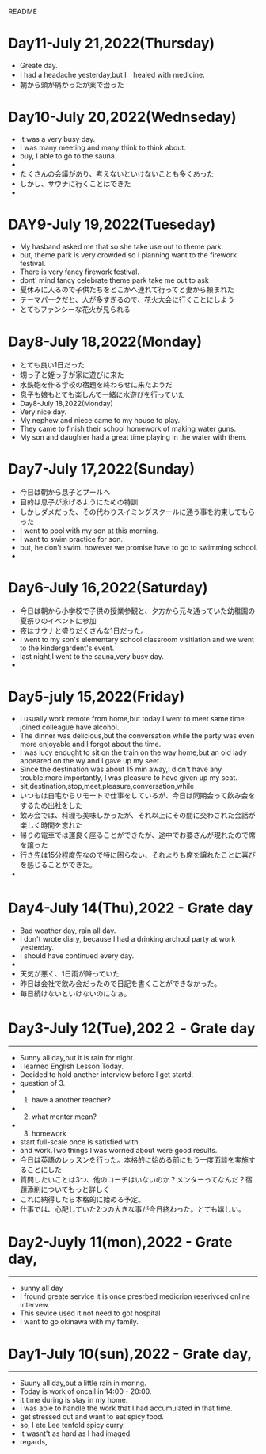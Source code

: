 README
# Day11-July 21,2022(Thursday)
- Greate day.
- I had a headache yesterday,but I　healed  with medicine.
- 朝から頭が痛かったが薬で治った
 

# Day10-July 20,2022(Wednseday)
- It was a very busy day.
- I was many meeting and many think to think about.
- buy, I able to go to the sauna.
- 
- たくさんの会議があり、考えないといけないことも多くあった
- しかし、サウナに行くことはできた
- 

# DAY9-July 19,2022(Tueseday)
- My hasband asked me that so she take use out to theme park.
- but, theme park is very crowded so I planning want to the firework festival.
- There is very fancy firework festival.
- dont' mind fancy celebrate theme park take me out to ask
- 夏休みに入るので子供たちをどこかへ連れて行ってと妻から頼まれた
- テーマパークだと、人が多すぎるので、花火大会に行くことにしよう
- とてもファンシーな花火が見られる


# Day8-July 18,2022(Monday)
- とても良い1日だった
- 甥っ子と姪っ子が家に遊びに来た
- 水鉄砲を作る学校の宿題を終わらせに来たようだ
- 息子も娘もとても楽しんで一緒に水遊びを行っていた
- Day8-July 18,2022(Monday)
- Very nice day.
- My nephew and niece came to my house to play.
- They came to finish their school homework of making water guns.
- My son and daughter had a great time playing in the water with them.


# Day7-July 17,2022(Sunday)
- 今日は朝から息子とプールへ
- 目的は息子が泳げるようにための特訓
- しかしダメだった、その代わりスイミングスクールに通う事を約束してもらった
- I went to pool with my son at this morning.
- I want to swim practice for son.
- but, he don't swim. however we promise have to go to swimming school.
- 

# Day6-July 16,2022(Saturday)
- 今日は朝から小学校で子供の授業参観と、夕方から元々通っていた幼稚園の夏祭りのイベントに参加
- 夜はサウナと盛りだくさんな1日だった。
- I went to my son's elementary school classroom visitiation and we went to the kindergardent's event.
- last night,I went to the sauna,very busy day.
- 

# Day5-july 15,2022(Friday)
- I usually work remote from home,but today I went to meet same time joined colleague have alcohol.
- The dinner was delicious,but the conversation while the party was even more enjoyable and I forgot about the time.
- I was lucy enought to sit on the train on the way home,but an old lady appeared on the wy and I gave up my seet.
- Since the destination was about 15 min away,I didn't  have any trouble;more importantly, I was pleasure to have  given up my seat.
- sit,destination,stop,meet,pleasure,conversation,while
- いつもは自宅からリモートで仕事をしているが、今日は同期会って飲み会をするため出社をした
- 飲み会では、料理も美味しかったが、それ以上にその間に交わされた会話が楽しく時間を忘れた
- 帰りの電車では運良く座ることができたが、途中でお婆さんが現れたので席を譲った
- 行き先は15分程度先なので特に困らない、それよりも席を譲れたことに喜びを感じることができた。
- 


# Day4-July 14(Thu),2022 - Grate day　
- Bad weather day, rain all day.
- I don't wrote diary, because I had a drinking archool party at work yesterday.
- I should have continued every day.
- 
- 天気が悪く、1日雨が降っていた
- 昨日は会社で飲み会だったので日記を書くことができなかった。
- 毎日続けないといけないのになぁ。

# Day3-July 12(Tue),202２ - Grate day
---
- Sunny all day,but it is rain for night.
- I learned English Lesson Today.
- Decided to hold another interview before I get startd.
- question of 3.
- 1. have a another teacher?
- 2. what menter mean?
- 3. homework 
- start full-scale once is satisfied with.
- and work.Two things I was worried about were good results.
- 今日は英語のレッスンを行った。本格的に始める前にもう一度面談を実施することにした
- 質問したいことは3つ、他のコーチはいないのか？メンターってなんだ？宿題添削についてもっと詳しく
- これに納得したら本格的に始める予定。
- 仕事では、心配していた2つの大きな事が今日終わった。とても嬉しい。


# Day2-Juyly 11(mon),2022 - Grate day,
---
- sunny all day
- I fround greate service  it is once presrbed medicrion reserivced online intervew.
- This sevice used it not need to got hospital
- I want to go okinawa with my family.


# Day1-July 10(sun),2022 - Grate day,
---

- Suuny all day,but a little rain in moring.
- Today is work of oncall in 14:00 - 20:00.
- it time during is stay in my home.
- I was able to handle the work that I had accumulated in that time.
- get stressed out and want to eat spicy food.
- so, I ete Lee tenfold spicy curry.
- It wasnt't as hard as I  had imaged.
- regards,
